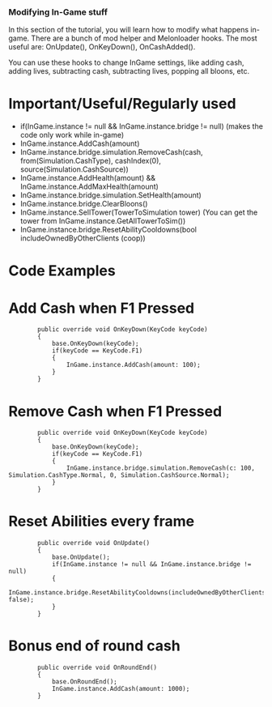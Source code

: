 ### Modifying In-Game stuff

In this section of the tutorial, you will learn how to modify what happens in-game. There are a bunch of mod helper and Melonloader hooks. The most useful are: OnUpdate(), OnKeyDown(),
OnCashAdded().

You can use these hooks to change InGame settings, like adding cash, adding lives, subtracting cash, subtracting lives, popping all bloons, etc.

# Important/Useful/Regularly used 
- if(InGame.instance != null && InGame.instance.bridge != null) (makes the code only work while in-game)
- InGame.instance.AddCash(amount)
- InGame.instance.bridge.simulation.RemoveCash(cash, from(Simulation.CashType), cashIndex(0), source(Simulation.CashSource))
- InGame.instance.AddHealth(amount) && InGame.instance.AddMaxHealth(amount)
- InGame.instance.bridge.simulation.SetHealth(amount)
- InGame.instance.bridge.ClearBloons()
- InGame.instance.SellTower(TowerToSimulation tower) (You can get the tower from InGame.instance.GetAllTowerToSim())
- InGame.instance.bridge.ResetAbilityCooldowns(bool includeOwnedByOtherClients (coop))
# Code Examples

# Add Cash when F1 Pressed
```
        public override void OnKeyDown(KeyCode keyCode)
        {
            base.OnKeyDown(keyCode);
            if(keyCode == KeyCode.F1)
            {
                InGame.instance.AddCash(amount: 100);
            }
        }
```
# Remove Cash when F1 Pressed
```
        public override void OnKeyDown(KeyCode keyCode)
        {
            base.OnKeyDown(keyCode);
            if(keyCode == KeyCode.F1)
            {
                InGame.instance.bridge.simulation.RemoveCash(c: 100, Simulation.CashType.Normal, 0, Simulation.CashSource.Normal);
            }
        }
```
# Reset Abilities every frame
```
        public override void OnUpdate()
        {
            base.OnUpdate();
            if(InGame.instance != null && InGame.instance.bridge != null)
            {
                InGame.instance.bridge.ResetAbilityCooldowns(includeOwnedByOtherClients: false);
            }
        }
```
# Bonus end of round cash
```
        public override void OnRoundEnd()
        {
            base.OnRoundEnd();
            InGame.instance.AddCash(amount: 1000);
        }
```
